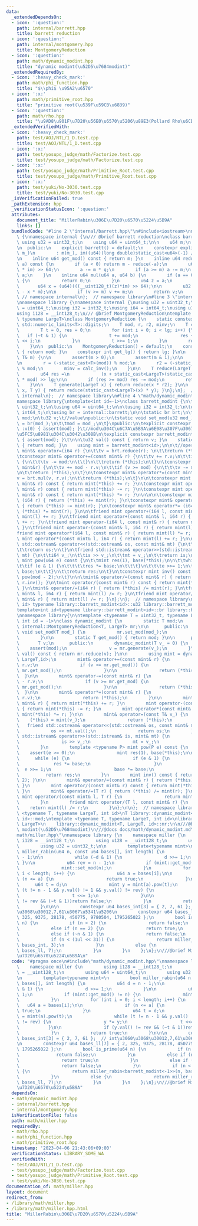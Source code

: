 ```yaml
---
data:
  _extendedDependsOn:
  - icon: ':question:'
    path: internal/barrett.hpp
    title: barrett reduction
  - icon: ':question:'
    path: internal/montgomery.hpp
    title: MontgomeryReduction
  - icon: ':question:'
    path: math/dynamic_modint.hpp
    title: "dynamic modint(\u52D5\u7684modint)"
  _extendedRequiredBy:
  - icon: ':heavy_check_mark:'
    path: math/phi_function.hpp
    title: "$\\phi$ \u95A2\u6570"
  - icon: ':x:'
    path: math/primitive_root.hpp
    title: "primitive root(\u539F\u59CB\u6839)"
  - icon: ':question:'
    path: math/rho.hpp
    title: "\u9AD8\u901F\u7D20\u56E0\u6570\u5206\u89E3(Pollard Rho\u6CD5)"
  _extendedVerifiedWith:
  - icon: ':heavy_check_mark:'
    path: test/AOJ/NTL/1_D.test.cpp
    title: test/AOJ/NTL/1_D.test.cpp
  - icon: ':x:'
    path: test/yosupo_judge/math/Factorize.test.cpp
    title: test/yosupo_judge/math/Factorize.test.cpp
  - icon: ':x:'
    path: test/yosupo_judge/math/Primitive_Root.test.cpp
    title: test/yosupo_judge/math/Primitive_Root.test.cpp
  - icon: ':x:'
    path: test/yuki/No-3030.test.cpp
    title: test/yuki/No-3030.test.cpp
  _isVerificationFailed: true
  _pathExtension: hpp
  _verificationStatusIcon: ':question:'
  attributes:
    document_title: "MillerRabin\u306E\u7D20\u6570\u5224\u5B9A"
    links: []
  bundledCode: "#line 2 \"internal/barrett.hpp\"\n#include<iostream>\nnamespace library\
    \ {\nnamespace internal {\n/// @brief barrett reduction\nclass barrett {\n   \
    \ using u32 = uint32_t;\n    using u64 = uint64_t;\n\n    u64 m;\n    u64 im;\n\
    \n  public:\n    explicit barrett() = default;\n    constexpr explicit barrett(u64\
    \ m_)\n        : m(m_), im((u64)(long double)static_cast<u64>(-1) / m_ + 1) {}\n\
    \n    inline u64 get_mod() const { return m; }\n    inline u64 reduce(int64_t\
    \ a) const {\n        if (a < 0) return m - reduce(-a);\n        u64 q = ((__uint128_t)a\
    \ * im) >> 64;\n        a -= m * q;\n        if (a >= m) a -= m;\n        return\
    \ a;\n    }\n    inline u64 mul(u64 a, u64 b) {\n        if (a == 0 || b == 0)\
    \ {\n            return 0;\n        }\n        u64 z = a;\n        z *= b;\n \
    \       u64 x = (u64)(((__uint128_t)(z)*im) >> 64);\n\n        u32 v = (u32)(z\
    \ - x * m);\n\n        if (v >= m) v += m;\n        return v;\n    }\n};\n}; \
    \ // namespace internal\n};  // namespace library\n#line 3 \"internal/montgomery.hpp\"\
    \nnamespace library {\nnamespace internal {\nusing u32 = uint32_t;\nusing u64\
    \ = uint64_t;\nusing i32 = int32_t;\nusing i64 = int64_t;\nusing u128 = __uint128_t;\n\
    using i128 = __int128_t;\n/// @brief MontgomeryReduction\ntemplate <typename T,\
    \ typename LargeT>\nclass MontgomeryReduction {\n    static constexpr int lg =\
    \ std::numeric_limits<T>::digits;\n    T mod, r, r2, minv;\n    T calc_inv() {\n\
    \        T t = 0, res = 0;\n        for (int i = 0; i < lg; i++) {\n         \
    \   if (~t & 1) {\n                t += mod;\n                res += static_cast<T>(1)\
    \ << i;\n            }\n            t >>= 1;\n        }\n        return res;\n\
    \    }\n\n  public:\n    MontgomeryReduction() = default;\n    constexpr T get_mod()\
    \ { return mod; }\n    constexpr int get_lg() { return lg; }\n\n    void set_mod(const\
    \ T& m) {\n\n        assert(m > 0);\n        assert(m & 1);\n\n        mod = m;\n\
    \n        r = (-static_cast<T>(mod)) % mod;\n        r2 = (-static_cast<LargeT>(mod))\
    \ % mod;\n        minv = calc_inv();\n    }\n\n    T reduce(LargeT x) const {\n\
    \        u64 res =\n            (x + static_cast<LargeT>(static_cast<T>(x) * minv)\
    \ * mod) >> lg;\n\n        if (res >= mod) res -= mod;\n        return res;\n\
    \    }\n\n    T generate(LargeT x) { return reduce(x * r2); }\n\n    T mult(T\
    \ x, T y) { return reduce(static_cast<LargeT>(x) * y); }\n};\n};  // namespace\
    \ internal\n};  // namespace library\n#line 4 \"math/dynamic_modint.hpp\"\n\n\
    namespace library{\ntemplate<int id=-1>\nclass barrett_modint {\n\tusing u32 =\
    \ uint32_t;\n\tusing u64 = uint64_t;\n\n\tusing i32 = int32_t;\n\tusing i64 =\
    \ int64_t;\n\tusing br = internal::barrett;\n\n\tstatic br brt;\n\tstatic u32\
    \ mod;\n\tu32 v;\t//value\npublic:\n\tstatic void set_mod(u32 mod_) {\n\t\tbrt\
    \ = br(mod_);\n\t\tmod = mod_;\n\t}\npublic:\n\texplicit constexpr barrett_modint()\
    \ :v(0) { assert(mod); }\t//mod\u304C\u6C7A\u5B9A\u6E08\u307F\u3067\u3042\u308B\
    \u5FC5\u8981\u304C\u3042\u308B\n\texplicit constexpr barrett_modint(i64 v_) :v(brt.reduce(v_))\
    \ { assert(mod); }\t\n\n\tu32 val() const { return v; }\n    static u32 get_mod()\
    \ { return mod; }\n    using mint = barrett_modint<id>;\n\n\t//operators\n\tconstexpr\
    \ mint& operator=(i64 r) {\n\t\tv = brt.reduce(r); \n\t\treturn (*this);\n\t}\n\
    \tconstexpr mint& operator+=(const mint& r) {\n\t\tv += r.v;\n\t\tif (v >= mod)\
    \ {\n\t\t\tv -= mod;\n\t\t}\n\t\treturn (*this);\n\t}\n\tconstexpr mint& operator-=(const\
    \ mint&r) {\n\t\tv += mod - r.v;\n\t\tif (v >= mod) {\n\t\t\tv -= mod;\n\t\t}\n\
    \n\t\treturn (*this);\n\t}\n\tconstexpr mint& operator*=(const mint& r) {\n\t\t\
    v = brt.mul(v, r.v);\n\t\treturn (*this);\n\t}\n\n\tconstexpr mint operator+(const\
    \ mint& r) const { return mint(*this) += r; }\n\tconstexpr mint operator-(const\
    \ mint& r) const { return mint(*this) -= r; }\n\tconstexpr mint operator*(const\
    \ mint& r) const { return mint(*this) *= r; }\n\n\n\n\tconstexpr mint& operator+=\
    \ (i64 r) { return (*this) += mint(r); }\n\tconstexpr mint& operator-= (i64 r)\
    \ { return (*this) -= mint(r); }\n\tconstexpr mint& operator*= (i64 r) { return\
    \ (*this) *= mint(r); }\n\n\tfriend mint operator+(i64 l, const mint& r) { return\
    \ mint(l) += r; }\n\tfriend mint operator+(const mint& l, i64 r) { return mint(l)\
    \ += r; }\n\tfriend mint operator-(i64 l, const mint& r) { return mint(l) -= r;\
    \ }\n\tfriend mint operator-(const mint& l, i64 r) { return mint(l) -= r; }\n\t\
    friend mint operator*(i64 l, const mint& r) { return mint(l) *= r; }\n\tfriend\
    \ mint operator*(const mint& l, i64 r) { return mint(l) += r; }\n\n\n\tfriend\
    \ std::ostream& operator<<(std::ostream& os, const mint& mt) {\n\t\tos << mt.val();\n\
    \t\treturn os;\n\t}\n\tfriend std::istream& operator>>(std::istream& is, mint&\
    \ mt) {\n\t\ti64 v_;\n\t\tis >> v_;\n\t\tmt = v_;\n\t\treturn is;\n\t}\n\tconstexpr\
    \ mint pow(u64 e) const {\n\t\tmint res(1), base(*this);\n\n\t\twhile (e) {\n\t\
    \t\tif (e & 1) {\n\t\t\t\tres *= base;\n\t\t\t}\n\t\t\te >>= 1;\n\t\t\tbase *=\
    \ base;\n\t\t}\n\t\treturn res;\n\t}\n\tconstexpr mint inv() const {\n\t\treturn\
    \ pow(mod - 2);\n\t}\n\n\tmint& operator/=(const mint& r) { return (*this) *=\
    \ r.inv(); }\n\tmint operator/(const mint& r) const { return mint(*this) *= r.inv();\
    \ }\n\tmint& operator/=(i64 r) { return (*this) /= mint(r); }\n\tfriend mint operator/(const\
    \ mint& l, i64 r) { return mint(l) /= r; }\n\tfriend mint operator/(i64 l, const\
    \ mint& r) { return mint(l) /= r; }\n};\n};  // namespace library\ntemplate <int\
    \ id> typename library::barrett_modint<id>::u32 library::barrett_modint<id>::mod;\n\
    template<int id>typename library::barrett_modint<id>::br library::barrett_modint<id>::brt;\n\
    \nnamespace library{\n\ntemplate <typename T = uint32_t, typename LargeT = uint64_t,\
    \ int id = -1>\nclass dynamic_modint {\n        static T mod;\n        static\
    \ internal::MontgomeryReduction<T, LargeT> mr;\n\n      public:\n        static\
    \ void set_mod(T mod_) {\n            mr.set_mod(mod_);\n            mod = mod_;\n\
    \        }\n\n        static T get_mod() { return mod; }\n\n      private:\n \
    \       T v;\n      public:\n        dynamic_modint(T v_ = 0) {\n            \
    \    assert(mod);\n                v = mr.generate(v_);\n        }\n        T\
    \ val() const { return mr.reduce(v); }\n\n        using mint = dynamic_modint<T,\
    \ LargeT,id>;\n        mint& operator+=(const mint& r) {\n                v +=\
    \ r.v;\n                if (v >= mr.get_mod()) {\n                        v -=\
    \ mr.get_mod();\n                }\n\n                return (*this);\n      \
    \  }\n\n        mint& operator-=(const mint& r) {\n                v += mr.get_mod()\
    \ - r.v;\n                if (v >= mr.get_mod) {\n                        v -=\
    \ mr.get_mod();\n                }\n\n                return (*this);\n      \
    \  }\n\n        mint& operator*=(const mint& r) {\n                v = mr.mult(v,\
    \ r.v);\n                return (*this);\n        }\n\n        mint operator+(const\
    \ mint& r) { return mint(*this) += r; }\n        mint operator-(const mint& r)\
    \ { return mint(*this) -= r; }\n        mint operator*(const mint& r) { return\
    \ mint(*this) *= r; }\n\n        mint& operator=(const T& v_) {\n            \
    \    (*this) = mint(v_);\n                return (*this);\n        }\n\n     \
    \   friend std::ostream& operator<<(std::ostream& os, const mint& mt) {\n    \
    \            os << mt.val();\n                return os;\n        }\n        friend\
    \ std::istream& operator>>(std::istream& is, mint& mt) {\n                T v_;\n\
    \                is >> v_;\n                mt = v_;\n                return is;\n\
    \        }\n        template <typename P> mint pow(P e) const {\n            \
    \    assert(e >= 0);\n                mint res(1), base(*this);\n\n          \
    \      while (e) {\n                        if (e & 1) {\n                   \
    \             res *= base;\n                        }\n                      \
    \  e >>= 1;\n                        base *= base;\n                }\n      \
    \          return res;\n        }\n        mint inv() const { return pow(mod -\
    \ 2); }\n\n        mint& operator/=(const mint& r) { return (*this) *= r.inv();\
    \ }\n        mint operator/(const mint& r) const { return mint(*this) *= r.inv();\
    \ }\n        mint& operator/=(T r) { return (*this) /= mint(r); }\n        friend\
    \ mint operator/(const mint& l, T r) {\n                return mint(l) /= r;\n\
    \        }\n        friend mint operator/(T l, const mint& r) {\n            \
    \    return mint(l) /= r;\n        }\n};\n\n};  // namespace library\n\ntemplate\
    \ <typename T, typename LargeT, int id>\nT library::dynamic_modint<T, LargeT,\
    \ id>::mod;\ntemplate <typename T, typename LargeT, int id>\nlibrary::internal::MontgomeryReduction<T,\
    \ LargeT>\n    library::dynamic_modint<T, LargeT, id>::mr;\n\n///@brief dynamic\
    \ modint(\u52D5\u7684modint)\n///@docs docs/math/dynamic_modint.md\n#line 3 \"\
    math/miller.hpp\"\nnamespace library {\n    namespace miller {\n        using\
    \ i128 = __int128_t;\n        using u128 = __uint128_t;\n        using u64 = uint64_t;\n\
    \        using u32 = uint32_t;\n\n        template<typename mint>\n        bool\
    \ miller_rabin(u64 n, const u64 bases[], int length) {\n            u64 d = n\
    \ - 1;\n\n            while (~d & 1) {\n                d >>= 1;\n           \
    \ }\n\n            u64 rev = n - 1;\n            if (mint::get_mod() != n) {\n\
    \                mint::set_mod(n);\n            }\n            for (int i = 0;\
    \ i < length; i++) {\n                u64 a = bases[i];\n\n                if\
    \ (n <= a) {\n                    return true;\n                }\n          \
    \      u64 t = d;\n                mint y = mint(a).pow(t);\n                while\
    \ (t != n - 1 && y.val() != 1 && y.val() != rev) {\n                    y *= y;\n\
    \                    t <<= 1;\n                }\n\n                if (y.val()\
    \ != rev && (~t & 1))return false;\n            }\n            return true;\n\
    \        }\n\n\n        constexpr u64 bases_int[3] = { 2, 7, 61 };  // int\u3060\
    \u3068\u30012,7,61\u3067\u5341\u5206\n        constexpr u64 bases_ll[7] = { 2,\
    \ 325, 9375, 28178, 450775, 9780504, 1795265022 };\n        bool is_prime(u64\
    \ n) {\n            if (n < 2) {\n                return false;\n            }\n\
    \            else if (n == 2) {\n                return true;\n            }\n\
    \            else if (~n & 1) {\n                return false;\n            }\n\
    \            if (n < (1ul << 31)) {\n                return miller_rabin<barrett_modint<-1>>(n,\
    \ bases_int, 3);\n            }\n            else {\n                return miller_rabin<dynamic_modint<u64,u128,-1>>(n,\
    \ bases_ll, 7);\n            }\n        }\n    };\n};\n///@brief MillerRabin\u306E\
    \u7D20\u6570\u5224\u5B9A\n"
  code: "#pragma once\n#include\"math/dynamic_modint.hpp\"\nnamespace library {\n\
    \    namespace miller {\n        using i128 = __int128_t;\n        using u128\
    \ = __uint128_t;\n        using u64 = uint64_t;\n        using u32 = uint32_t;\n\
    \n        template<typename mint>\n        bool miller_rabin(u64 n, const u64\
    \ bases[], int length) {\n            u64 d = n - 1;\n\n            while (~d\
    \ & 1) {\n                d >>= 1;\n            }\n\n            u64 rev = n -\
    \ 1;\n            if (mint::get_mod() != n) {\n                mint::set_mod(n);\n\
    \            }\n            for (int i = 0; i < length; i++) {\n             \
    \   u64 a = bases[i];\n\n                if (n <= a) {\n                    return\
    \ true;\n                }\n                u64 t = d;\n                mint y\
    \ = mint(a).pow(t);\n                while (t != n - 1 && y.val() != 1 && y.val()\
    \ != rev) {\n                    y *= y;\n                    t <<= 1;\n     \
    \           }\n\n                if (y.val() != rev && (~t & 1))return false;\n\
    \            }\n            return true;\n        }\n\n\n        constexpr u64\
    \ bases_int[3] = { 2, 7, 61 };  // int\u3060\u3068\u30012,7,61\u3067\u5341\u5206\
    \n        constexpr u64 bases_ll[7] = { 2, 325, 9375, 28178, 450775, 9780504,\
    \ 1795265022 };\n        bool is_prime(u64 n) {\n            if (n < 2) {\n  \
    \              return false;\n            }\n            else if (n == 2) {\n\
    \                return true;\n            }\n            else if (~n & 1) {\n\
    \                return false;\n            }\n            if (n < (1ul << 31))\
    \ {\n                return miller_rabin<barrett_modint<-1>>(n, bases_int, 3);\n\
    \            }\n            else {\n                return miller_rabin<dynamic_modint<u64,u128,-1>>(n,\
    \ bases_ll, 7);\n            }\n        }\n    };\n};\n///@brief MillerRabin\u306E\
    \u7D20\u6570\u5224\u5B9A"
  dependsOn:
  - math/dynamic_modint.hpp
  - internal/barrett.hpp
  - internal/montgomery.hpp
  isVerificationFile: false
  path: math/miller.hpp
  requiredBy:
  - math/rho.hpp
  - math/phi_function.hpp
  - math/primitive_root.hpp
  timestamp: '2023-04-06 21:43:06+09:00'
  verificationStatus: LIBRARY_SOME_WA
  verifiedWith:
  - test/AOJ/NTL/1_D.test.cpp
  - test/yosupo_judge/math/Factorize.test.cpp
  - test/yosupo_judge/math/Primitive_Root.test.cpp
  - test/yuki/No-3030.test.cpp
documentation_of: math/miller.hpp
layout: document
redirect_from:
- /library/math/miller.hpp
- /library/math/miller.hpp.html
title: "MillerRabin\u306E\u7D20\u6570\u5224\u5B9A"
---
```

